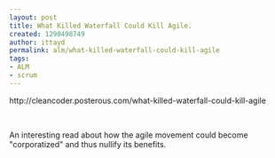```yaml
---
layout: post
title: What Killed Waterfall Could Kill Agile.
created: 1290498749
author: ittayd
permalink: alm/what-killed-waterfall-could-kill-agile
tags:
- ALM
- scrum
---
```

<p>http://cleancoder.posterous.com/what-killed-waterfall-could-kill-agile</p>
<p>&nbsp;</p>
<p>An interesting read about how the agile movement could become &quot;corporatized&quot;&nbsp;and thus nullify its benefits.</p>
